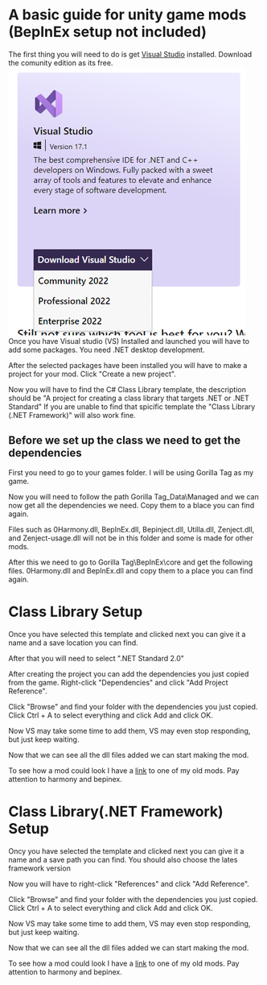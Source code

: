 # A basic guide for unity game mods (BepInEx setup not included)

The first thing you will need to do is get [Visual Studio](https://visualstudio.microsoft.com) installed. Download the comunity edition as its free.
![images](Images/guide1.png)
Once you have Visual studio (VS) Installed and launched you will have to add some packages. You need .NET desktop development.

After the selected packages have been installed you will have to make a project for your mod. Click "Create a new project".

Now you will have to find the C# Class Library template, the description should be "A project for creating a class library that targets .NET or .NET Standard"
If you are unable to find that spicific template the "Class Library (.NET Framework)" will also work fine.

## Before we set up the class we need to get the dependencies

First you need to go to your games folder. I will be using Gorilla Tag as my game.

Now you will need to follow the path Gorilla Tag_Data\Managed and we can now get all the dependencies we need. Copy them to a blace you can find again.

Files such as 0Harmony.dll, BepInEx.dll, Bepinject.dll, Utilla.dll, Zenject.dll, and Zenject-usage.dll will not be in this folder and some is made for other mods.

After this we need to go to Gorilla Tag\BepInEx\core and get the following files. 0Harmony.dll and BepInEx.dll and copy them to a place you can find again.

# Class Library Setup

Once you have selected this template and clicked next you can give it a name and a save location you can find.

After that you will need to select ".NET Standard 2.0"

After creating the project you can add the dependencies you just copied from the game.
Right-click "Dependencies" and click "Add Project Reference".

Click "Browse" and find your folder with the dependencies you just copied. Click Ctrl + A to select everything and click Add and click OK.

Now VS may take some time to add them, VS may even stop responding, but just keep waiting.

Now that we can see all the dll files added we can start making the mod.

To see how a mod could look I have a [link](https://github.com/jona939s/Trail-monkey/blob/main/Class1.cs) to one of my old mods. Pay attention to harmony and bepinex.

# Class Library(.NET Framework) Setup

Oncy you have selected the template and clicked next you can give it a name and a save path you can find. You should also choose the lates framework version

Now you will have to right-click "References" and click "Add Reference".

Click "Browse" and find your folder with the dependencies you just copied. Click Ctrl + A to select everything and click Add and click OK.

Now VS may take some time to add them, VS may even stop responding, but just keep waiting.

Now that we can see all the dll files added we can start making the mod.

To see how a mod could look I have a [link](https://github.com/jona939s/Trail-monkey/blob/main/Class1.cs) to one of my old mods. Pay attention to harmony and bepinex.
